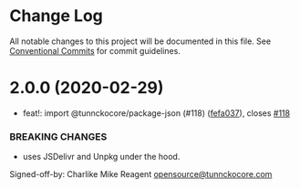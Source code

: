 # Change Log

All notable changes to this project will be documented in this file.
See [Conventional Commits](https://conventionalcommits.org) for commit guidelines.

# 2.0.0 (2020-02-29)


* feat!: import @tunnckocore/package-json (#118) ([fefa037](https://github.com/tunnckoCore/opensource/commit/fefa037376d29d4396654231c4faf8fe2e797a5d)), closes [#118](https://github.com/tunnckoCore/opensource/issues/118)


### BREAKING CHANGES

* uses JSDelivr and Unpkg under the hood.

Signed-off-by: Charlike Mike Reagent <opensource@tunnckocore.com>
